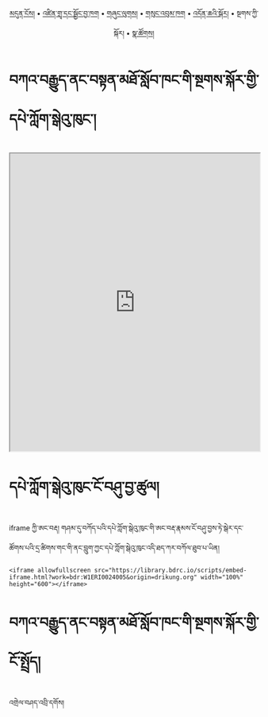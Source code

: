 <p align="center">
  <a href="https://bdrc-reader.github.io/kagyu-college/">མདུན་ངོས།</a> • <a href="https://bdrc-reader.github.io/kagyu-college/shadra">འཛིན་གྲྭ་དང་སྦྱོང་བྱ་ཁག</a> • <a href="https://bdrc-reader.github.io/kagyu-college/shunglug">གཞུང་ལུགས།</a>  • <a href="https://bdrc-reader.github.io/kagyu-college/sungbum">གསུང་འབུམ་ཁག</a> • <a href="https://bdrc-reader.github.io/kagyu-college/doncha">འདོན་ཆའི་སྐོར།</a> • <span>སྔགས་ཀྱི་སྐོར།</span> •  <a href="https://bdrc-reader.github.io/kagyu-college/natsok">སྣ་ཚོགས།</a></p>


# བཀའ་བརྒྱུད་ནང་བསྟན་མཐོ་སློབ་ཁང་གི་སྔགས་སྐོར་གྱི་དཔེ་ཀློག་སྒེའུ་ཁུང་།

<iframe allowfullscreen src="https://library.bdrc.io/scripts/embed-iframe.html?work=bdr:W1ERI0024005&origin=drikung.org" width="100%" height="600"></iframe>

<br>

# དཔེ་ཀློག་སྒེའུ་ཁུང་ངོ་བཤུ་བྱ་ཚུལ།

iframe ཀྱི་ཨང་བརྡ། གཤམ་དུ་བཀོད་པའི་དཔེ་ཀློག་སྒེའུ་ཁུང་གི་ཨང་བརྡ་རྣམས་ངོ་བཤུ་བྱས་ཏེ་སྒེར་དང་ཚོགས་པའི་དྲ་ཚིགས་གང་གི་ནང་བླུག་ཀྱང་དཔེ་ཀློག་སྒེའུ་ཁུང་འདི་ཐད་ཀར་བཀོལ་ཐུབ་པ་ཡིན།

```
<iframe allowfullscreen src="https://library.bdrc.io/scripts/embed-iframe.html?work=bdr:W1ERI0024005&origin=drikung.org" width="100%" height="600"></iframe>
```

# བཀའ་བརྒྱུད་ནང་བསྟན་མཐོ་སློབ་ཁང་གི་སྔགས་སྐོར་གྱི་ངོ་སྤྲོད།

འགྲེལ་བཤད་འབྲི་དགོས།









